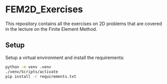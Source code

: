 # FEM2D_Exercises

This repository contains all the exercises on 2D problems that are covered in the lecture on the Finite Element Method.

## Setup

Setup a virtual environment and install the requirements:
```bash
python -m venv .venv
./venv/Scripts/activate
pip install -r requirements.txt
```